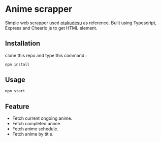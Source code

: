 # Anime scrapper

Simple web scrapper used [otakudesu](https://otakudesu.moe) as reference. Built using Typescript, Express and Cheerio.js to get HTML element.

## Installation

clone this repo and type this command :

```bash
npm install
```

## Usage

```bash
npm start
```

## Feature

- Fetch current ongoing anime.
- Fetch completed anime.
- Fetch anime schedule.
- Fetch anime by title.
